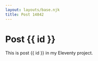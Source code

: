 ```yaml
---
layout: layouts/base.njk
title: Post 14842
---
```


# Post {{ id }}

This is post {{ id }} in my Eleventy project.
